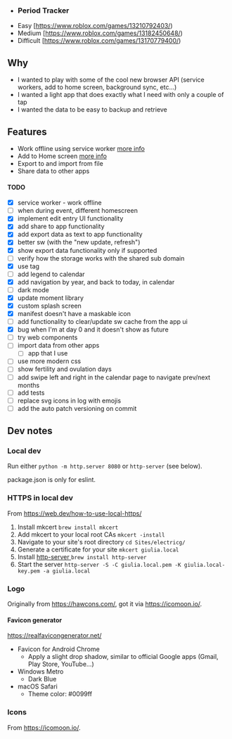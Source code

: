 * ### Period Tracker

- Easy [https://www.roblox.com/games/13210792403/)
- Medium [https://www.roblox.com/games/13182450648/)
- Difficult [https://www.roblox.com/games/13170779400/)

## Why

- I wanted to play with some of the cool new browser API (service workers, add to home screen, background sync, etc...)
- I wanted a light app that does exactly what I need with only a couple of tap
- I wanted the data to be easy to backup and retrieve

## Features

- Work offline using service worker [more info](http://www.html5rocks.com/en/tutorials/service-worker/introduction/)
- Add to Home screen [more info](https://developers.google.com/web/updates/2015/03/increasing-engagement-with-app-install-banners-in-chrome-for-android?hl=en)
- Export to and import from file
- Share data to other apps

#### TODO

- [x] service worker - work offline
- [ ] when during event, different homescreen
- [x] implement edit entry UI functionality
- [x] add share to app functionality
- [x] add export data as text to app functionality
- [x] better sw (with the "new update, refresh")
- [x] show export data functionality only if supported
- [ ] verify how the storage works with the shared sub domain
- [x] use <time datetime="YYYY-MM-DD"> tag
- [ ] add legend to calendar
- [x] add navigation by year, and back to today, in calendar
- [ ] dark mode
- [x] update moment library
- [x] custom splash screen
- [x] manifest doesn't have a maskable icon
- [ ] add functionality to clear/update sw cache from the app ui
- [x] bug when I'm at day 0 and it doesn't show as future
- [ ] try web components
- [ ] import data from other apps
  - [ ] app that I use
- [ ] use more modern css
- [ ] show fertility and ovulation days
- [ ] add swipe left and right in the calendar page to navigate prev/next months
- [ ] add tests
- [ ] replace svg icons in log with emojis
- [ ] add the auto patch versioning on commit

## Dev notes

### Local dev

Run either `python -m http.server 8080` or `http-server` (see below).

package.json is only for eslint.

### HTTPS in local dev

From https://web.dev/how-to-use-local-https/

1. Install mkcert `brew install mkcert`
1. Add mkcert to your local root CAs `mkcert -install`
1. Navigate to your site's root directory `cd Sites/electricg/`
1. Generate a certificate for your site `mkcert giulia.local`
1. Install [http-server
   ](https://www.npmjs.com/package/http-server) `brew install http-server`
1. Start the server `http-server -S -C giulia.local.pem -K giulia.local-key.pem -a giulia.local`

### Logo

Originally from https://hawcons.com/, got it via https://icomoon.io/.

#### Favicon generator

https://realfavicongenerator.net/

- Favicon for Android Chrome
  - Apply a slight drop shadow, similar to official Google apps (Gmail, Play Store, YouTube...)
- Windows Metro
  - Dark Blue
- macOS Safari
  - Theme color: #0099ff

### Icons

From https://icomoon.io/.
